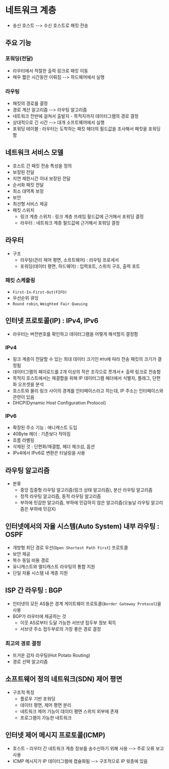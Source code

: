 #	네트워크 계층

- 송신 호스트 --> 수신 호스트로 패킷 전송



##	주요 기능

###	포워딩(전달)

- 라우터에서 적절한 출력 링크로 패킷 이동
- 매우 짧은 시간동안 이뤄짐 --> 하드웨어에서 실행



###	라우팅

- 패킷의 경로를 결정
- 경로 계산 알고리즘 --> 라우팅 알고리즘
- 네트워크 전반에 걸쳐서 출발지 - 목적지까지 데이터그램의 경로 결정
- 상대적으로 긴 시간 --> 대개 소프트웨어에서 실행
- 포워딩 테이블 : 라우터는 도착하는 패킷 헤더의 필드값을 조사해서 패킷을 포워딩함



##	네트워크 서비스 모델

- 호스트 간 패킷 전송 특성을 정의
- 보장된 전달
- 지연 제한시간 이내 보장된 전달
- 순서화 패킷 전달
- 최소 대역폭 보장
- 보안
- 최선형 서비스 제공
- 패킷 스위치
  - 링크 계층 스위치 : 링크 계층 프레임 필드값에 근거해서 포워딩 결정
  - 라우터 : 네트워크 계층 필드값에 근거해서 포워딩 결정



##	라우터

- 구조
  - 라우팅(관리 제어 평면, 소프트웨어) : 라우팅 프로세서
  - 포워딩(데이터 평면, 하드웨어) : 입력포트, 스위치 구조, 출력 포트



###	패킷 스케줄링

- `First-In-First-Out(FIFO)`
- 우선순위 큐잉
- `Round robin`, `Weighted Fair Queuing`



##	인터넷 프로토콜(IP) : IPv4, IPv6

- 라우터는 버전번호를 확인하고 데이터그램을 어떻게 해석할지 결정함



###	IPv4

- 링크 계층이 전달할 수 있는 최대 데이터 크기인 `MTU`에 따라 전송 패킷의 크기가 결정됨
- 데이터그램의 페이로드를 2개 이상의 작은 조각으로 쪼개서ㅊ 출력 링크로 전송함
- 목적지 호스트에서는 재결합을 위해 IP 데이터그램 헤더에서 식별자, 플래그, 단편화 오프셋을 분석
- 호스트와 물리 링크 사이의 경계를 인터페이스라고 하는데, IP 주소는 인터페이스와 관련이 있음
- DHCP(Dynamic Host Configuration Protocol)



###	IPv6

- 확장된 주소 기능 : 애니캐스트 도입
- 40Byte 헤더 : 기존보다 작아짐
- 흐름 라벨링
- 삭제된 것 : 단편화/재결합, 헤더 체크섬, 옵션
- IPv4에서 IPv6로 변환은 터널링을 사용



##	라우팅 알고리즘

- 분류
  - 중앙 집중형 라우팅 알고리즘(링크 상태 알고리즘), 분산 라우팅 알고리즘
  - 정적 라우팅 알고리즘, 동적 라우팅 알고리즘
  - 부하에 민감한 알고리즘, 부하에 민감하지 않은 알고리즘(오늘날 라우팅 알고리즘은 부하에 민감X)



##	인터넷에서의 자율 시스템(Auto System) 내부 라우팅 : OSPF

- 개방형 최단 경로 우선(`Open Shortest Path First`) 프로토콜
- 보안 제공
- 복수 동일 비용 경로
- 유니캐스트와 멀티캐스트 라우팅의 통합 지원
- 단일 자율 시스템 내 계층 지원



##	ISP 간 라우팅 : BGP

- 인터넷의 모든 AS들은 경계 게이트웨이 프로토콜(`Border Gateway Protocol`)을 사용
- BGP가 라우터에 제공하는 것
  - 이웃 AS로부터 도달 가능한 서브넷 접두부 정보 획득
  - 서브넷 주소 접두부로의 가장 좋은 경로 결정



###	최고의 경로 결정

- 뜨거운 감자 라우팅(Hot Potato Routing)
- 경로 선택 알고리즘



##	소프트웨어 정의 네트워크(SDN) 제어 평면

- 구조적 특징
  - 플로우 기반 포워딩
  - 데이터 평면, 제어 평면 분리
  - 네트워크 제어 기능이 데이터 평면 스위치 외부에 존재
  - 프로그램이 가능한 네트워크



##	인터넷 제어 메시지 프로토콜(ICMP)

- 호스트 - 라우터 간 네트워크 계층 정보를 송수신하기 위해 사용 --> 주로 오류 보고 사용
- ICMP 메시지가 IP 데이터그램에 캡슐화됨 --> 구조적으로 IP 윗층에 있음